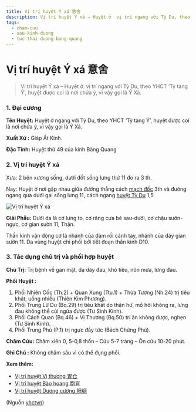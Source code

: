 ```yaml
---
title: Vị trí huyệt Ý xá 意舍
description: Vị trí huyệt Ý xá – Huyệt ở  vị trí ngang với Tỳ Du, theo YHCT ‘Tỳ tàng Ý’, huyệt được coi là nơi chứa ý, vì vậy gọi là Ý Xá.
tags:
  - cham-cuu
  - sau-kinh-duong
  - tuc-thai-duong-bang-quang
---
```


# Vị trí huyệt Ý xá 意舍 

> Vị trí huyệt Ý xá – Huyệt ở  vị trí ngang với Tỳ Du, theo YHCT ‘Tỳ tàng Ý’, huyệt được coi là nơi chứa ý, vì vậy gọi là Ý Xá.

### 1. Đại cương

**Tên Huyệt:** Huyệt ở ngang với Tỳ Du, theo YHCT ‘Tỳ tàng Ý’, huyệt được coi là nơi chứa ý, vì vậy gọi là Ý Xá.

**Xuất Xứ :** Giáp Ất Kinh.

**Đặc Tính:** Huyệt thứ 49 của kinh Bàng Quang

### 2. Vị trí huyệt Ý xá

Xưa: 2 bên xương sống, dưới đốt sống lưng thứ 11 đo ra 3 th.

Nay: Huyệt ở nơi gặp nhau giữa đường thẳng cách [mạch đốc](/yhctvn/dai-cuong-mach-doc/) 3th và đường ngang qua dưới gai sống lưng 11, cách ngang [huyệt Tỳ Du](/yhctvn/vi-tri-huyet-ty-du-%e8%84%be%e4%bf%9e/) 1,5

![Vị trí huyệt Ý xá](/imgs/yhctvn/huyet-y-xa-300x169.jpg)

**Giải Phẫu:** Dưới da là cơ lưng to, cơ răng cưa bé sau-dưới, cơ chậu sườn-ngực, cơ gian sườn 11, Thận.

Thần kinh vận động cơ là nhánh của đám rối cánh tay, nhánh của dây gian sườn 11. Da vùng huyệt chi phối bởi tiết đoạn thần kinh D10.

### 3. Tác dụng chủ trị và phối hợp huyệt

**Chủ Trị:** Trị bệnh về gan mật, dạ dày đau, khó tiêu, nôn mửa, lưng đau.

**Phối Huyệt :**

1. Phối Nhiên Cốc (Th.2) + Quan Xung (Ttu.1) + Thừa Tương (Nh.24) trị tiêu khát, uống nhiều (Thiên Kim Phương).
2. Phối Trung Lữ Du (Bq.29) trị tiêu khát do thận hư, mồ hôi không ra, lưng đau không thể cúi ngửa được (Tư Sinh Kinh).
3. Phối Cách Quan (Bq.46) + Vị Thương (Bq.50) trị ăn không được, nghẹn (Tư Sinh Kinh).
4. Phối Trung Phủ (P.1) trị ngực đầy tức (Bách Chứng Phú).

**Châm Cứu:** Châm xiên 0, 5-0,8 thốn – Cứu 5-7 tráng – Ôn cứu 10-20 phút.

**Ghi Chú :** Không châm sâu vì có thể đụng phổi.

**Xem thêm:**

* [Vị trị huyệt Vị thương 胃仓](/yhctvn/vi-tri-huyet-vi-thuong-%e8%83%83%e4%bb%93/)
* [Vị trí huyệt Bào hoang 胞肓](/yhctvn/vi-tri-huyet-bao-hoang-%e8%83%9e%e8%82%93/)
* [Vị trí huyệt Dương cương 阳纲](/yhctvn/vi-tri-huyet-duong-cuong-%e9%98%b3%e7%ba%b2/)

(Nguồn <a href="https://yhctvn.com/vi-tri-huyet-y-xa-意舍/" target="_blank">yhctvn</a>)
